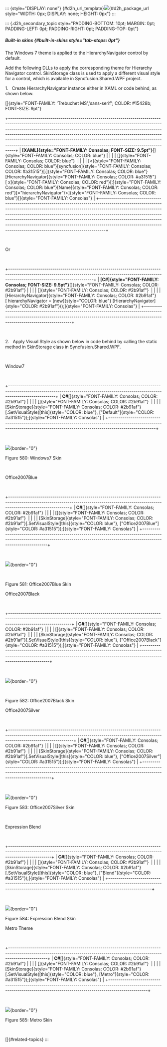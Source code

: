 ::: {style="DISPLAY: none"}
[](ms-xhelp:///?Id=d2h_url_template){#d2h_url_template}![](!package_url!){#d2h_package_url style="WIDTH: 0px; DISPLAY: none; HEIGHT: 0px"}
:::

::: {.d2h_secondary_topic style="PADDING-BOTTOM: 10pt; MARGIN: 0pt; PADDING-LEFT: 0pt; PADDING-RIGHT: 0pt; PADDING-TOP: 0pt"}
##### Built-in skins {#built-in-skins style="tab-stops: 0pt"}

The Windows 7 theme is applied to the HierarchyNavigator control by default.

Add the following DLLs to apply the corresponding theme for Hierarchy Navigator control. SkinStorage class is used to apply a different visual style for a control, which is available in Syncfusion.Shared.WPF project.

1.   Create HierarchyNavigator instance either in XAML or code behind, as shown below.

[]{style="FONT-FAMILY: 'Trebuchet MS','sans-serif'; COLOR: #15428b; FONT-SIZE: 9pt"} 

+---------------------------------------------------------------------------------------------------------------------------------------------------------------------------------------------------------------------------------------------------------------------------------------------------------------------------------------------------------------------------------------------------------------------------------------------------------------------------------------+
| **[XAML]{style="FONT-FAMILY: Consolas; FONT-SIZE: 9.5pt"}**[]{style="FONT-FAMILY: Consolas; COLOR: blue"}                                                                                                                                                                                                                                                                                                                                                                             |
|                                                                                                                                                                                                                                                                                                                                                                                                                                                                                       |
| []{style="FONT-FAMILY: Consolas; COLOR: blue"}                                                                                                                                                                                                                                                                                                                                                                                                                                        |
|                                                                                                                                                                                                                                                                                                                                                                                                                                                                                       |
| [\<]{style="FONT-FAMILY: Consolas; COLOR: blue"}[syncfusion]{style="FONT-FAMILY: Consolas; COLOR: #a31515"}[:]{style="FONT-FAMILY: Consolas; COLOR: blue"}[HierarchyNavigator]{style="FONT-FAMILY: Consolas; COLOR: #a31515"}[ x]{style="FONT-FAMILY: Consolas; COLOR: red"}[:]{style="FONT-FAMILY: Consolas; COLOR: blue"}[Name]{style="FONT-FAMILY: Consolas; COLOR: red"}[=\"hierarchyNavigator\"/\>]{style="FONT-FAMILY: Consolas; COLOR: blue"}[]{style="FONT-FAMILY: Consolas"} |
+---------------------------------------------------------------------------------------------------------------------------------------------------------------------------------------------------------------------------------------------------------------------------------------------------------------------------------------------------------------------------------------------------------------------------------------------------------------------------------------+

 

Or

 

+------------------------------------------------------------------------------------------------------------------------------------------------------------------------------------------------------+
| **[C#]{style="FONT-FAMILY: Consolas; FONT-SIZE: 9.5pt"}**[]{style="FONT-FAMILY: Consolas; COLOR: #2b91af"}                                                                                           |
|                                                                                                                                                                                                      |
| []{style="FONT-FAMILY: Consolas; COLOR: #2b91af"}                                                                                                                                                    |
|                                                                                                                                                                                                      |
| [HierarchyNavigator]{style="FONT-FAMILY: Consolas; COLOR: #2b91af"}[ hierarchyNavigator = [new]{style="COLOR: blue"} [HierarchyNavigator]{style="COLOR: #2b91af"}();]{style="FONT-FAMILY: Consolas"} |
+------------------------------------------------------------------------------------------------------------------------------------------------------------------------------------------------------+

 

2.   Apply Visual Style as shown below in code behind by calling the static method in SkinStorage class in Syncfusion.Shared.WPF.

 

Window7

 

+-----------------------------------------------------------------------------------------------------------------------------------------------------------------------------------+
| **C#**[]{style="FONT-FAMILY: Consolas; COLOR: #2b91af"}                                                                                                                           |
|                                                                                                                                                                                   |
| []{style="FONT-FAMILY: Consolas; COLOR: #2b91af"}                                                                                                                                 |
|                                                                                                                                                                                   |
| [SkinStorage]{style="FONT-FAMILY: Consolas; COLOR: #2b91af"}[.SetVisualStyle([this]{style="COLOR: blue"}, [\"Default\"]{style="COLOR: #a31515"});]{style="FONT-FAMILY: Consolas"} |
+-----------------------------------------------------------------------------------------------------------------------------------------------------------------------------------+

 

![](ImagesExt/image30_534.png){border="0"}

Figure 580: Windows7 Skin

 

Office2007Blue

 

+------------------------------------------------------------------------------------------------------------------------------------------------------------------------------------------+
| **C#**[]{style="FONT-FAMILY: Consolas; COLOR: #2b91af"}                                                                                                                                  |
|                                                                                                                                                                                          |
| []{style="FONT-FAMILY: Consolas; COLOR: #2b91af"}                                                                                                                                        |
|                                                                                                                                                                                          |
| [SkinStorage]{style="FONT-FAMILY: Consolas; COLOR: #2b91af"}[.SetVisualStyle([this]{style="COLOR: blue"}, [\"Office2007Blue\"]{style="COLOR: #a31515"});]{style="FONT-FAMILY: Consolas"} |
+------------------------------------------------------------------------------------------------------------------------------------------------------------------------------------------+

 

![](ImagesExt/image30_535.png){border="0"}

 

Figure 581: Office2007Blue Skin

Office2007Black

 

+-------------------------------------------------------------------------------------------------------------------------------------------------------------------------------------------+
| **C#**[]{style="FONT-FAMILY: Consolas; COLOR: #2b91af"}                                                                                                                                   |
|                                                                                                                                                                                           |
| []{style="FONT-FAMILY: Consolas; COLOR: #2b91af"}                                                                                                                                         |
|                                                                                                                                                                                           |
| [SkinStorage]{style="FONT-FAMILY: Consolas; COLOR: #2b91af"}[.SetVisualStyle([this]{style="COLOR: blue"}, [\"Office2007Black\"]{style="COLOR: #a31515"});]{style="FONT-FAMILY: Consolas"} |
+-------------------------------------------------------------------------------------------------------------------------------------------------------------------------------------------+

 

![](ImagesExt/image30_536.png){border="0"}

 

Figure 582: Office2007Black Skin

Office2007Silver

 

+--------------------------------------------------------------------------------------------------------------------------------------------------------------------------------------------+
| **C#**[]{style="FONT-FAMILY: Consolas; COLOR: #2b91af"}                                                                                                                                    |
|                                                                                                                                                                                            |
| []{style="FONT-FAMILY: Consolas; COLOR: #2b91af"}                                                                                                                                          |
|                                                                                                                                                                                            |
| [SkinStorage]{style="FONT-FAMILY: Consolas; COLOR: #2b91af"}[.SetVisualStyle([this]{style="COLOR: blue"}, [\"Office2007Silver\"]{style="COLOR: #a31515"});]{style="FONT-FAMILY: Consolas"} |
+--------------------------------------------------------------------------------------------------------------------------------------------------------------------------------------------+

 

![](ImagesExt/image30_537.png){border="0"}

Figure 583: Office2007Silver Skin

 

Expression Blend

 

+---------------------------------------------------------------------------------------------------------------------------------------------------------------------------------+
| **C#**[]{style="FONT-FAMILY: Consolas; COLOR: #2b91af"}                                                                                                                         |
|                                                                                                                                                                                 |
| []{style="FONT-FAMILY: Consolas; COLOR: #2b91af"}                                                                                                                               |
|                                                                                                                                                                                 |
| [SkinStorage]{style="FONT-FAMILY: Consolas; COLOR: #2b91af"}[.SetVisualStyle([this]{style="COLOR: blue"}, [\"Blend\"]{style="COLOR: #a31515"});]{style="FONT-FAMILY: Consolas"} |
+---------------------------------------------------------------------------------------------------------------------------------------------------------------------------------+

 

![](ImagesExt/image30_538.png){border="0"}

Figure 584: Expression Blend Skin

Metro Theme

 

+-------------------------------------------------------------------------------------------------------------------------------------------------------------------------------+
| **C#**[]{style="FONT-FAMILY: Consolas; COLOR: #2b91af"}                                                                                                                       |
|                                                                                                                                                                               |
| []{style="FONT-FAMILY: Consolas; COLOR: #2b91af"}                                                                                                                             |
|                                                                                                                                                                               |
| [SkinStorage]{style="FONT-FAMILY: Consolas; COLOR: #2b91af"}[.SetVisualStyle([this]{style="COLOR: blue"}, [Metro\"]{style="COLOR: #a31515"});]{style="FONT-FAMILY: Consolas"} |
+-------------------------------------------------------------------------------------------------------------------------------------------------------------------------------+

 

![](ImagesExt/image30_539.png){border="0"}

Figure 585: Metro Skin

 

[]{#related-topics}
:::
